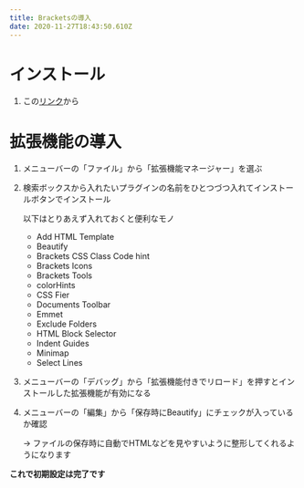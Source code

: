 ```yaml
---
title: Bracketsの導入
date: 2020-11-27T18:43:50.610Z
---
```

# インストール

1. この[リンク](http://brackets.io/)から

# 拡張機能の導入

1. メニューバーの「ファイル」から「拡張機能マネージャー」を選ぶ
2. 検索ボックスから入れたいプラグインの名前をひとつづつ入れてインストールボタンでインストール

   以下はとりあえず入れておくと便利なモノ

   * Add HTML Template
   * Beautify
   * Brackets CSS Class Code hint
   * Brackets Icons
   * Brackets Tools
   * colorHints
   * CSS Fier
   * Documents Toolbar
   * Emmet
   * Exclude Folders
   * HTML Block Selector
   * Indent Guides
   * Minimap
   * Select Lines

3. メニューバーの「デバッグ」から「拡張機能付きでリロード」を押すとインストールした拡張機能が有効になる

4. メニューバーの「編集」から「保存時にBeautify」にチェックが入っているか確認

   → ファイルの保存時に自動でHTMLなどを見やすいように整形してくれるようになります

**これで初期設定は完了です**




